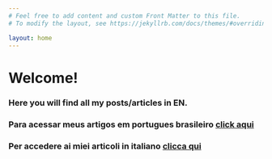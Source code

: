 ```yaml
---
# Feel free to add content and custom Front Matter to this file.
# To modify the layout, see https://jekyllrb.com/docs/themes/#overriding-theme-defaults

layout: home
---
```


<h1>Welcome!</h1>

<h3>Here you will find all my posts/articles in EN.</h3>

<h3>Para acessar meus artigos em portugues brasileiro <a href="./br-articles/">click aqui</a></h3>

<h3>Per accedere ai miei articoli in italiano <a href="./it-articles/" >clicca qui</a></h3>
